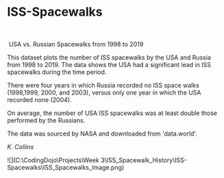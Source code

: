 # ISS-Spacewalks
​                                                                                                                                                                                         

​                                                                                                                                                                                                                                                                                     USA vs. Russian Spacewalks from 1998 to 2019

This dataset plots the number of ISS spacewalks by the USA and Russia from 1998 to 2019. The data shows the USA had a significant lead in ISS spacewalks during the time period. 

There were four years in which Russia recorded no ISS space walks (1998,1999, 2000, and 2003), versus only one year in which the USA recorded none (2004).

On average, the number of USA ISS spacewalks was at least double those performed by the Russians.

The data was sourced by NASA and downloaded from 'data.world'.

*K. Collins*

![](C:\CodingDojo\Projects\Week 3\ISS_Spacewalk_History\ISS-Spacewalks\ISS_Spacewalks_Image.png)